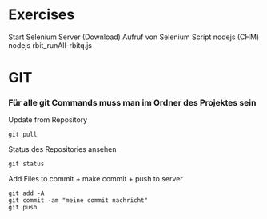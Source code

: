 # Exercises
Start Selenium Server (Download)
Aufruf von Selenium Script nodejs (CHM)
nodejs rbit_runAll-rbitq.js

# GIT
### Für alle git Commands muss man im Ordner des Projektes sein
Update from Repository
```
git pull
```
Status des Repositories ansehen
```
git status
```
Add Files to commit + make commit + push to server
```
git add -A
git commit -am "meine commit nachricht"
git push
```
